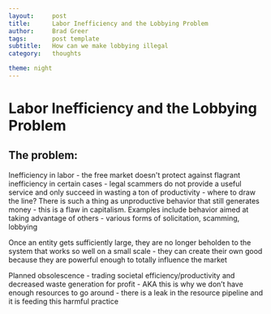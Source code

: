 ```yaml
---
layout:     post
title:      Labor Inefficiency and the Lobbying Problem
author:     Brad Greer
tags: 		post template
subtitle:  	How can we make lobbying illegal
category:   thoughts

theme: night
---
```

<!-- Start Writing Below in Markdown -->

# Labor Inefficiency and the Lobbying Problem

## The problem:

Inefficiency in labor - the free market doesn't protect against flagrant inefficiency in certain cases - legal scammers do not provide a useful service and only succeed in wasting a ton of productivity - where to draw the line? There is such a thing as unproductive behavior that still generates money - this is a flaw in capitalism. Examples include behavior aimed at taking advantage of others - various forms of solicitation, scamming, lobbying

Once an entity gets sufficiently large, they are no longer beholden to the system that works so well on a small scale - they can create their own good because they are powerful enough to totally influence the market

Planned obsolescence - trading societal efficiency/productivity and decreased waste generation for profit - AKA this is why we don’t have enough resources to go around - there is a leak in the resource pipeline and it is feeding this harmful practice